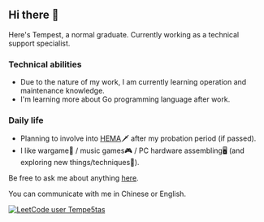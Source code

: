 ## Hi there 👋
Here's Tempest, a normal graduate. Currently working as a technical support specialist.

### Technical abilities
- Due to the nature of my work, I am currently learning operation and maintenance knowledge.
- I'm learning more about Go programming language after work.

### Daily life
- Planning to involve into [HEMA](https://en.wikipedia.org/wiki/Historical_European_martial_arts)🗡 after my probation period (if passed).
- I like wargame🔫 / music games🎮 / PC hardware assembling🖥 (and exploring new things/techniques🔬).

Be free to ask me about anything [here](https://github.com/Tempe5tas/Tempe5tas/issues).

You can communicate with me in Chinese or English.

[![LeetCode user Tempe5tas](https://img.shields.io/badge/dynamic/json?style=for-the-badge&labelColor=black&color=%23ffa116&label=Rating&query=ratingQuantile&url=https%3A%2F%2Fbadge.xyli.tech/%2Fapi%2Fusers%2FTempe5tas%2Fcn%2F&logo=leetcode&logoColor=yellow)](https://leetcode.cn/Tempe5tas/)
